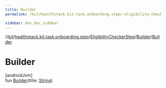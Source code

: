 ```yaml
---
title: Builder
permalink: /kit/healthstack.kit.task.onboarding.step/-eligibility-checker-step/-builder/-builder.html

sidebar: dev_doc_sidebar
---
```

//[kit](../../../../kit.html)/[healthstack.kit.task.onboarding.step](../../index.html)/[EligibilityCheckerStep](../index.html)/[Builder](index.html)/[Builder](-builder.html)



# Builder



[androidJvm]\
fun [Builder](-builder.html)(title: [String](https://kotlinlang.org/api/latest/jvm/stdlib/kotlin/-string/index.html))




